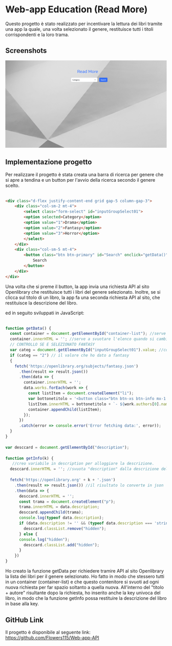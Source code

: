 # Web-app Education (Read More)

Questo progetto è stato realizzato per incentivare la lettura dei libri tramite una app la quale, una volta selezionato il genere, restituisce tutti i titoli corrispondenti e la loro trama.


## Screenshots

![App Screenshot](https://github.com/Flowers115/Web-app-API/blob/main/Screenshot/Screenshot%202024-01-31%20alle%2017.36.18.png)


## Implementazione progetto
Per realizzare il progetto è stata creata una barra di ricerca per genere che si apre a tendina e un button per l'avvio della ricerca secondo il genere scelto.
```html

<div class="d-flex justify-content-end grid gap-5 column-gap-3">
    <div class="col-sm-2 mt-4">
        <select class="form-select" id="inputGroupSelect01">
        <option selected>Category</option>
        <option value="1">Drama</option>
        <option value="2">Fantasy</option>
        <option value="3">Horror</option>
        </select>
    </div>
    <div class="col-sm-5 mt-4">
        <button class="btn btn-primary" id="Search" onclick="getData()">
            Search
        </button>
    </div>
</div>
```

Una volta che si preme il button, la app invia una richiesta API al sito Openlibrary che restituisce tutti i libri del genere selezionato.
Inoltre, se si clicca sul titolo di un libro, la app fa una seconda richiesta API al sito, che restituisce la descrizione del libro.

ed in seguito sviluppati in JavaScript: 
```javascript

function getData() {
  const container = document.getElementById("container-list"); //serve a creare la variabile in container-list tramite id in modo che il risultato della funzione venga inserito li
  container.innerHTML = ''; //serve a svuotare l'elenco quando si cambia categoria (e quindi valore)
  // CONTROLLO SE E SELEZIONATO FANTASY
  var categ = document.getElementById("inputGroupSelect01").value; //codice per selezionare l'opzione nel menu a tendina
  if (categ == "2") // il valore che ho dato a fantasy
  {
    fetch('https://openlibrary.org/subjects/fantasy.json')
      .then(result => result.json())
      .then(data => {
        container.innerHTML = '';
        data.works.forEach(work => {
          const listItem = document.createElement("li");
          var bottonetitolo = '<button class="btn btn-xs btn-info mx-1 my-1" onclick="getInfo(\'' + work.key + '\')">' + work.title + '</button>'; //così ho creato un bottone nella lista dei titoli con all'interno il titolo del libro e fuori l'autore e quando ci clicco contiene la key del libro.
          listItem.innerHTML = bottonetitolo + `- ${work.authors[0].name}`;
          container.appendChild(listItem);
        });
      })
      .catch(error => console.error('Error fetching data:', error));
  }
}

var desccard = document.getElementById("description");

function getInfo(k) {
   //creo variabile in description per alloggiare la descrizione.
  desccard.innerHTML = ''; //svuota "description" dalla descrizione del precedente libro

  fetch('https://openlibrary.org' + k + '.json')
    .then(result => result.json()) //il risultato lo converte in json
    .then(data => {
      desccard.innerHTML = '';
      const trama = document.createElement("p");
      trama.innerHTML = data.description;
      desccard.appendChild(trama);
      console.log(typeof data.description);
      if (data.description != '' && (typeof data.description === 'string')) {
        desccard.classList.remove("hidden");
      } else {
      console.log("hidden");
        desccard.classList.add("hidden");
      }
    })
}
```

Ho creato la funzione getData per richiedere tramire API al sito Openlibrary la lista dei libri per il genere selezionato.
Ho fatto in modo che stessero tutti in un container (container-list) e che questo contenitore si svuoti ad ogni nuova richiesta per far spazio soltanto a quella nuova.
All'interno del "titolo + autore" risultante dopo la richiesta, ho inserito anche la key univoca del libro, in modo che la funzione getInfo possa restituire la descrizione del libro in base alla key.

## GitHub Link  
Il progetto è disponibile al seguente link: https://github.com/Flowers115/Web-app-API
